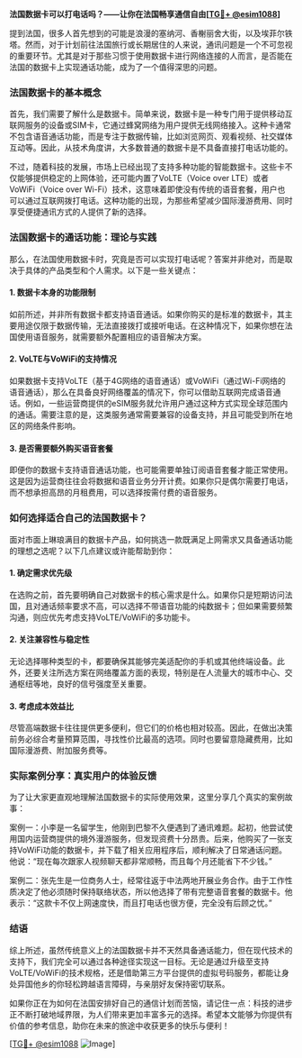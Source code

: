 **法国数据卡可以打电话吗？——让你在法国畅享通信自由[[TG💪+ @esim1088](https://t.me/s/esim1088)]**

提到法国，很多人首先想到的可能是浪漫的塞纳河、香榭丽舍大街，以及埃菲尔铁塔。然而，对于计划前往法国旅行或长期居住的人来说，通讯问题是一个不可忽视的重要环节。尤其是对于那些习惯于使用数据卡进行网络连接的人而言，是否能在法国的数据卡上实现通话功能，成为了一个值得深思的问题。

### 法国数据卡的基本概念

首先，我们需要了解什么是数据卡。简单来说，数据卡是一种专门用于提供移动互联网服务的设备或SIM卡，它通过蜂窝网络为用户提供无线网络接入。这种卡通常不包含语音通话功能，而是专注于数据传输，比如浏览网页、观看视频、社交媒体互动等。因此，从技术角度讲，大多数普通的数据卡是不具备直接打电话功能的。

不过，随着科技的发展，市场上已经出现了支持多种功能的智能数据卡。这些卡不仅能够提供稳定的上网体验，还可能内置了VoLTE（Voice over LTE）或者VoWiFi（Voice over Wi-Fi）技术，这意味着即使没有传统的语音套餐，用户也可以通过互联网拨打电话。这种功能的出现，为那些希望减少国际漫游费用、同时享受便捷通讯方式的人提供了新的选择。

### 法国数据卡的通话功能：理论与实践

那么，在法国使用数据卡时，究竟是否可以实现打电话呢？答案并非绝对，而是取决于具体的产品类型和个人需求。以下是一些关键点：

#### 1. 数据卡本身的功能限制
如前所述，并非所有数据卡都支持语音通话。如果你购买的是标准的数据卡，其主要用途仅限于数据传输，无法直接拨打或接听电话。在这种情况下，如果你想在法国使用语音服务，就需要额外配置相应的语音解决方案。

#### 2. VoLTE与VoWiFi的支持情况
如果数据卡支持VoLTE（基于4G网络的语音通话）或VoWiFi（通过Wi-Fi网络的语音通话），那么在具备良好网络覆盖的情况下，你可以借助互联网完成语音通话。例如，一些运营商提供的eSIM服务就允许用户通过这种方式实现全球范围内的通话。需要注意的是，这类服务通常需要兼容的设备支持，并且可能受到所在地区的网络条件影响。

#### 3. 是否需要额外购买语音套餐
即便你的数据卡支持语音通话功能，也可能需要单独订阅语音套餐才能正常使用。这是因为运营商往往会将数据和语音业务分开计费。如果你只是偶尔需要打电话，而不想承担高昂的月租费用，可以选择按需付费的语音服务。

### 如何选择适合自己的法国数据卡？

面对市面上琳琅满目的数据卡产品，如何挑选一款既满足上网需求又具备通话功能的理想之选呢？以下几点建议或许能帮助到你：

#### 1. 确定需求优先级
在选购之前，首先要明确自己对数据卡的核心需求是什么。如果你只是短期访问法国，且对通话频率要求不高，可以选择不带语音功能的纯数据卡；但如果需要频繁沟通，则应优先考虑支持VoLTE/VoWiFi的多功能卡。

#### 2. 关注兼容性与稳定性
无论选择哪种类型的卡，都要确保其能够完美适配你的手机或其他终端设备。此外，还要关注所选方案在网络覆盖方面的表现，特别是在人流量大的城市中心、交通枢纽等地，良好的信号强度至关重要。

#### 3. 考虑成本效益比
尽管高端数据卡往往提供更多便利，但它们的价格也相对较高。因此，在做出决策前务必综合考量预算范围，寻找性价比最高的选项。同时也要留意隐藏费用，比如国际漫游费、附加服务费等。

### 实际案例分享：真实用户的体验反馈

为了让大家更直观地理解法国数据卡的实际使用效果，这里分享几个真实的案例故事：

案例一：小李是一名留学生，他刚到巴黎不久便遇到了通讯难题。起初，他尝试使用国内运营商提供的境外漫游服务，但发现资费十分昂贵。后来，他购买了一张支持VoWiFi功能的数据卡，并下载了相关应用程序后，顺利解决了日常通话问题。他说：“现在每次跟家人视频聊天都非常顺畅，而且每个月还能省下不少钱。”

案例二：张先生是一位商务人士，经常往返于中法两地开展业务合作。由于工作性质决定了他必须随时保持联络状态，所以他选择了带有完整语音套餐的数据卡。他表示：“这款卡不仅上网速度快，而且打电话也很方便，完全没有后顾之忧。”

### 结语

综上所述，虽然传统意义上的法国数据卡并不天然具备通话能力，但在现代技术的支持下，我们完全可以通过各种途径实现这一目标。无论是通过升级至支持VoLTE/VoWiFi的技术规格，还是借助第三方平台提供的虚拟号码服务，都能让身处异国他乡的你轻松跨越语言障碍，与亲朋好友保持密切联系。

如果你正在为如何在法国安排好自己的通信计划而苦恼，请记住一点：科技的进步正不断打破地域界限，为人们带来更加丰富多元的选择。希望本文能够为你提供有价值的参考信息，助你在未来的旅途中收获更多的快乐与便利！

[[TG💪+ @esim1088](https://t.me/s/esim1088) ![Image](https://i.postimg.cc/4NQfJmqS/Snipaste-2025-05-13-00-14-12.png)]